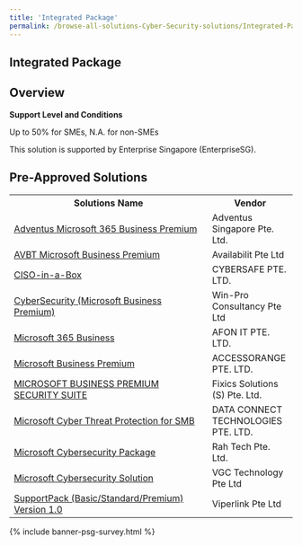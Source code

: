 ```yaml
---
title: 'Integrated Package'
permalink: /browse-all-solutions-Cyber-Security-solutions/Integrated-Package
---
```


## Integrated Package
## Overview

**Support Level and Conditions**

Up to 50% for SMEs, N.A. for non-SMEs

This solution is supported by Enterprise Singapore (EnterpriseSG).

## Pre-Approved Solutions

<table>
<tr>
<th style='width: auto;'><b>Solutions Name</b></th>
<th style='width: 30%;'><b>Vendor</b></th>
</tr>
<tr>
<td><a href='/productivity-solutions-grant/solutionrepo/200508212K-Advntus-Mcrosoft-365-Busnss-Prmum-G' target='_blank'>Adventus Microsoft 365 Business Premium</a><br></td>
<td>Adventus Singapore Pte. Ltd.</td>
</tr>
<tr>
<td><a href='/productivity-solutions-grant/solutionrepo/201437306R-AVBT-Mcrosoft-Busnss-Prmum-G' target='_blank'>AVBT Microsoft Business Premium</a><br></td>
<td>Availabilit Pte Ltd</td>
</tr>
<tr>
<td><a href='/productivity-solutions-grant/solutionrepo/201709156Z-CISOnBox-G' target='_blank'>CISO-in-a-Box</a><br></td>
<td>CYBERSAFE PTE. LTD.</td>
</tr>
<tr>
<td><a href='/productivity-solutions-grant/solutionrepo/199305875R-CybrScurty-Mcrosoft-Busnss-Prmum-G' target='_blank'>CyberSecurity (Microsoft Business Premium)</a><br></td>
<td>Win-Pro Consultancy Pte Ltd</td>
</tr>
<tr>
<td><a href='/productivity-solutions-grant/solutionrepo/201000126H-Mcrosoft-365-Busnss-G' target='_blank'>Microsoft 365 Business</a><br></td>
<td>AFON IT PTE. LTD.</td>
</tr>
<tr>
<td><a href='/productivity-solutions-grant/solutionrepo/201730809W-Mcrosoft-Busnss-Prmum-G' target='_blank'>Microsoft Business Premium</a><br></td>
<td>ACCESSORANGE PTE. LTD.</td>
</tr>
<tr>
<td><a href='/productivity-solutions-grant/solutionrepo/200404442H-MICROSOFT-BUSINESS-PREMIUM-SECURITY-SUITE-G' target='_blank'>MICROSOFT BUSINESS PREMIUM SECURITY SUITE</a><br></td>
<td>Fixics Solutions (S) Pte. Ltd.</td>
</tr>
<tr>
<td><a href='/productivity-solutions-grant/solutionrepo/200312912E-Mcrosoft-Cybr-Thrt-Protcton-for-SMB-G' target='_blank'>Microsoft Cyber Threat Protection for SMB</a><br></td>
<td>DATA CONNECT TECHNOLOGIES PTE. LTD.</td>
</tr>
<tr>
<td><a href='/productivity-solutions-grant/solutionrepo/201309957M-Mcrosoft-Cybrscurty-Pckg-G' target='_blank'>Microsoft Cybersecurity Package</a><br></td>
<td>Rah Tech Pte. Ltd.</td>
</tr>
<tr>
<td><a href='/productivity-solutions-grant/solutionrepo/200823571E-Mcrosoft-Cybrscurty-SLN-G' target='_blank'>Microsoft Cybersecurity Solution</a><br></td>
<td>VGC Technology Pte Ltd</td>
</tr>
<tr>
<td><a href='/productivity-solutions-grant/solutionrepo/200102733G-SupportPck-BscStndrdPrmum-v-10-G' target='_blank'>SupportPack (Basic/Standard/Premium) Version 1.0</a><br></td>
<td>Viperlink Pte Ltd</td>
</tr>
</table>

{% include banner-psg-survey.html %}
